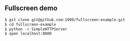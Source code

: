 ## Fullscreen demo
```bash
$ git clone git@github.com:1999/fullscreen-example.git
$ cd fullscreen-example
$ python -m SimpleHTTPServer
$ open localhost:8000
```
